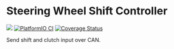 # Steering Wheel Shift Controller

![](https://github.com/user-attachments/assets/9e082d3b-dc9c-43c2-b49a-4347597fa7ab)
[![PlatformIO CI](https://github.com/SpecialMatrix/steering-wheel-shift-controller/actions/workflows/platformio_ci.yml/badge.svg)](https://github.com/SpecialMatrix/steering-wheel-shift-controller/actions/workflows/platformio_ci.yml/badge.svg)
[![Coverage Status](https://coveralls.io/repos/github/SpecialMatrix/steering-wheel-shift-controller/badge.svg?branch=main)](https://coveralls.io/github/SpecialMatrix/steering-wheel-shift-controller?branch=main)

Send shift and clutch input over CAN.
